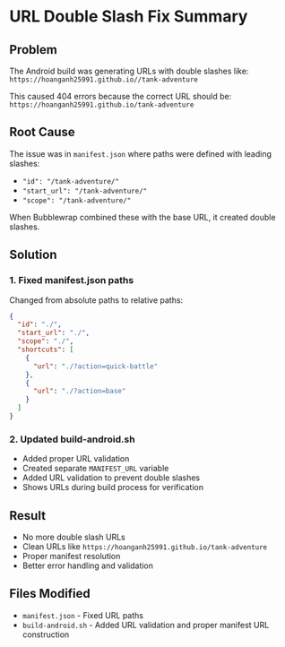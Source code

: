 # URL Double Slash Fix Summary

## Problem
The Android build was generating URLs with double slashes like:
`https://hoanganh25991.github.io//tank-adventure`

This caused 404 errors because the correct URL should be:
`https://hoanganh25991.github.io/tank-adventure`

## Root Cause
The issue was in `manifest.json` where paths were defined with leading slashes:
- `"id": "/tank-adventure/"` 
- `"start_url": "/tank-adventure/"`
- `"scope": "/tank-adventure/"`

When Bubblewrap combined these with the base URL, it created double slashes.

## Solution

### 1. Fixed manifest.json paths
Changed from absolute paths to relative paths:
```json
{
  "id": "./",
  "start_url": "./",
  "scope": "./",
  "shortcuts": [
    {
      "url": "./?action=quick-battle"
    },
    {
      "url": "./?action=base"
    }
  ]
}
```

### 2. Updated build-android.sh
- Added proper URL validation
- Created separate `MANIFEST_URL` variable
- Added URL validation to prevent double slashes
- Shows URLs during build process for verification

## Result
- No more double slash URLs
- Clean URLs like `https://hoanganh25991.github.io/tank-adventure`
- Proper manifest resolution
- Better error handling and validation

## Files Modified
- `manifest.json` - Fixed URL paths
- `build-android.sh` - Added URL validation and proper manifest URL construction